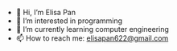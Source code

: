 - 👋 Hi, I’m Elisa Pan
- 👀 I’m interested in programming
- 🌱 I’m currently learning computer engineering
- 📫 How to reach me: elisapan622@gmail.com

<!---
Epanhua622/Epanhua622 is a ✨ special ✨ repository because its `README.md` (this file) appears on your GitHub profile.
You can click the Preview link to take a look at your changes.
--->
